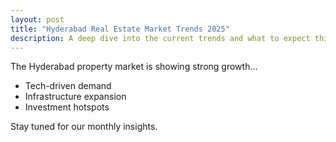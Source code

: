 ```yaml
---
layout: post
title: "Hyderabad Real Estate Market Trends 2025"
description: A deep dive into the current trends and what to expect this year.
---
```


The Hyderabad property market is showing strong growth...

- Tech-driven demand
- Infrastructure expansion
- Investment hotspots

Stay tuned for our monthly insights.
